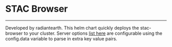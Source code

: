 # STAC Browser

---

Developed by radiantearth. This helm chart quickly deploys the stac-browser to your cluster. Server options
[list here](https://github.com/radiantearth/stac-browser/blob/main/docs/options.md) are configurable using the config.data variable
to parse in extra key value pairs.
